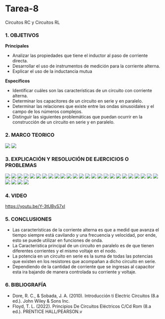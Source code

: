 # Tarea-8
Circuitos RC y Circuitos RL
### 1. OBJETIVOS

**Principales**
- Analizar las propiedades que tiene el inductor al paso de corriente directa.
- Desarrollar el uso de instrumentos de medición para la corriente alterna.
- Explicar el uso de la inductancia mutua


**Específicos**

- Identificar cuáles son las características de un circuito con corriente alterna.
- Determinar los capacitores de un circuito en serie y en paralelo.
- Determinar las relaciones que existe entre las ondas sinusoidales y el campo de los números complejos.
- Distinguir las siguientes problemáticas que puedan ocurrir en la construcción de un circuito en serie y en paralelo.

### 2. MARCO TEORICO
![](https://imgv2-2-f.scribdassets.com/img/document/157374349/original/6e481f05f4/1658537273?v=1)
![](https://cmapspublic.ihmc.us/rid=1GM7BQ67R-1DBTVC3-PPP/MAPA%20CONCEPTUAL%20TRANSFORMADOR1.cmap?rid=1GM7BQ67R-1DBTVC3-PPP&partName=htmljpeg)

### 3. EXPLICACIÓN Y RESOLUCIÓN DE EJERCICIOS O PROBLEMAS

![](https://github.com/SanchezMaiAndresSebastian/Tarea-7/blob/main/Fotos/Tarea%207%20-%20Fund.%20de%20Circuitos%202022-01.png)
![](https://github.com/SanchezMaiAndresSebastian/Tarea-7/blob/main/Fotos/Tarea%207%20-%20Fund.%20de%20Circuitos%202022-02.png)
![](https://github.com/SanchezMaiAndresSebastian/Tarea-7/blob/main/Fotos/Tarea%207%20-%20Fund.%20de%20Circuitos%202022-03.png)
![](https://github.com/SanchezMaiAndresSebastian/Tarea-7/blob/main/Fotos/Tarea%207%20-%20Fund.%20de%20Circuitos%202022-04.png)
![](https://github.com/SanchezMaiAndresSebastian/Tarea-7/blob/main/Fotos/Tarea%207%20-%20Fund.%20de%20Circuitos%202022-05.png)
![](https://github.com/SanchezMaiAndresSebastian/Tarea-7/blob/main/Fotos/Tarea%207%20-%20Fund.%20de%20Circuitos%202022-06.png)
![](https://github.com/SanchezMaiAndresSebastian/Tarea-7/blob/main/Fotos/Tarea%207%20-%20Fund.%20de%20Circuitos%202022-07.png)
![](https://github.com/SanchezMaiAndresSebastian/Tarea-7/blob/main/Fotos/Tarea%207%20-%20Fund.%20de%20Circuitos%202022-08.png)
![](https://github.com/SanchezMaiAndresSebastian/Tarea-7/blob/main/Fotos/Tarea%207%20-%20Fund.%20de%20Circuitos%202022-09.png)
![](https://github.com/SanchezMaiAndresSebastian/Tarea-7/blob/main/Fotos/Tarea%207%20-%20Fund.%20de%20Circuitos%202022-10.png)
![](https://github.com/SanchezMaiAndresSebastian/Tarea-7/blob/main/Fotos/Tarea%207%20-%20Fund.%20de%20Circuitos%202022-11.png)
![](https://github.com/SanchezMaiAndresSebastian/Tarea-7/blob/main/Fotos/Tarea%207%20-%20Fund.%20de%20Circuitos%202022-12.png)
![](https://github.com/SanchezMaiAndresSebastian/Tarea-7/blob/main/Fotos/Tarea%207%20-%20Fund.%20de%20Circuitos%202022-13.png)
![](https://github.com/SanchezMaiAndresSebastian/Tarea-7/blob/main/Fotos/Tarea%207%20-%20Fund.%20de%20Circuitos%202022-14.png)
![](https://github.com/SanchezMaiAndresSebastian/Tarea-7/blob/main/Fotos/Tarea%207%20-%20Fund.%20de%20Circuitos%202022-15.png)
![](https://github.com/SanchezMaiAndresSebastian/Tarea-7/blob/main/Fotos/Tarea%207%20-%20Fund.%20de%20Circuitos%202022-16.png)
![](https://github.com/SanchezMaiAndresSebastian/Tarea-7/blob/main/Fotos/Tarea%207%20-%20Fund.%20de%20Circuitos%202022-17.png)
![](https://github.com/SanchezMaiAndresSebastian/Tarea-7/blob/main/Fotos/Tarea%207%20-%20Fund.%20de%20Circuitos%202022-18.png)
![](https://github.com/SanchezMaiAndresSebastian/Tarea-7/blob/main/Fotos/Tarea%207%20-%20Fund.%20de%20Circuitos%202022-19.png)
![](https://github.com/SanchezMaiAndresSebastian/Tarea-7/blob/main/Fotos/Tarea%207%20-%20Fund.%20de%20Circuitos%202022-20.png)
![](https://github.com/SanchezMaiAndresSebastian/Tarea-7/blob/main/Fotos/Tarea%207%20-%20Fund.%20de%20Circuitos%202022-21.png)
![](https://github.com/SanchezMaiAndresSebastian/Tarea-7/blob/main/Fotos/Tarea%207%20-%20Fund.%20de%20Circuitos%202022-22.png)
![](https://github.com/SanchezMaiAndresSebastian/Tarea-7/blob/main/Fotos/Tarea%207%20-%20Fund.%20de%20Circuitos%202022-23.png)
![](https://github.com/SanchezMaiAndresSebastian/Tarea-7/blob/main/Fotos/Tarea%207%20-%20Fund.%20de%20Circuitos%202022-24.png)
![](https://github.com/SanchezMaiAndresSebastian/Tarea-7/blob/main/Fotos/Tarea%207%20-%20Fund.%20de%20Circuitos%202022-25.png)
![](https://github.com/SanchezMaiAndresSebastian/Tarea-7/blob/main/Fotos/Tarea%207%20-%20Fund.%20de%20Circuitos%202022-26.png)
![](https://github.com/SanchezMaiAndresSebastian/Tarea-7/blob/main/Fotos/Tarea%207%20-%20Fund.%20de%20Circuitos%202022-27.png)
![](https://github.com/SanchezMaiAndresSebastian/Tarea-7/blob/main/Fotos/Tarea%207%20-%20Fund.%20de%20Circuitos%202022-28.png)
![](https://github.com/SanchezMaiAndresSebastian/Tarea-7/blob/main/Fotos/Tarea%207%20-%20Fund.%20de%20Circuitos%202022-29.png)
### 4. VIDEO

https://youtu.be/Y-3tUByS7xI

### 5. CONCLUSIONES

- Las características de la corriente alterna es que a medid que avanza el tiempo siempre está cavilando y una frecuencia y velocidad, por ende, esto se puede utilizar en funciones de onda.
- La Característica principal de un circuito en paralelo es de que tienen diferentes corrientes y el mismo voltaje en el nodo.
- La potencia en un circuito en serie es la suma de todas las potencias que existen en los resistores que acompañan a dicho circuito en serie.
- Dependiendo de la cantidad de corriente que se ingresas al capacitor esta ira bajando de manera controlada su corriente y voltaje.
### 6. BIBLIOGRAFÍA

- Dore, R. C., & Sobada, J. A. (2010). Introducción ti Electric Circuitos (8.a ed.). John Wiley & Sons Inc.
- Floyd, T. L. (2022). Principios De Circuitos Eléctricos C/Cd Rom (8.a ed.). PRENTICE HALL/PEARSON.v  
